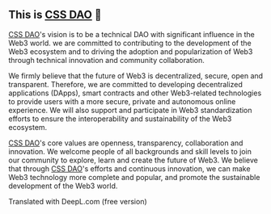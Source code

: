<!--
## 这里是 [CSS DAO](https://css.show) 👋

[CSS DAO](https://css.show) 的愿景是成为一个在Web3世界中具有重要影响力的技术性质 DAO。我们致力于为 Web3 生态系统的发展做出贡献，通过技术创新和社区合作，推动 Web3 的应用和普及。

我们坚信，Web3 的未来是去中心化、安全、开放和透明的。因此，我们将致力于开发去中心化应用（DApps）、智能合约和其他 Web3 相关技术，为用户提供更加安全、私密和自主的在线体验。我们还将支持和参与 Web3 的标准化工作，以确保 Web3 生态系统的互操作性和可持续性。

[CSS DAO](https://css.show) 的核心价值观是开放、透明、协作和创新。我们欢迎各种背景和技术水平的人加入我们的社区，共同探索、学习和创造 Web3 的未来。我们相信，通过 [CSS DAO](https://css.show) 的努力和不断的创新，可以让 Web3 技术更加完善、普及，推动 Web3 世界的可持续发展。
-->
## This is [CSS DAO](https://css.show) 👋
[CSS DAO](https://css.show)'s vision is to be a technical DAO with significant influence in the Web3 world. we are committed to contributing to the development of the Web3 ecosystem and to driving the adoption and popularization of Web3 through technical innovation and community collaboration.

We firmly believe that the future of Web3 is decentralized, secure, open and transparent. Therefore, we are committed to developing decentralized applications (DApps), smart contracts and other Web3-related technologies to provide users with a more secure, private and autonomous online experience. We will also support and participate in Web3 standardization efforts to ensure the interoperability and sustainability of the Web3 ecosystem.

[CSS DAO](https://css.show)'s core values are openness, transparency, collaboration and innovation. We welcome people of all backgrounds and skill levels to join our community to explore, learn and create the future of Web3. We believe that through [CSS DAO](https://css.show)'s efforts and continuous innovation, we can make Web3 technology more complete and popular, and promote the sustainable development of the Web3 world.

Translated with DeepL.com (free version)
